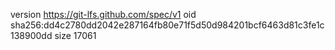 version https://git-lfs.github.com/spec/v1
oid sha256:dd4c2780dd2042e287164fb80e71f5d50d984201bcf6463d81c3fe1c138900dd
size 17061
